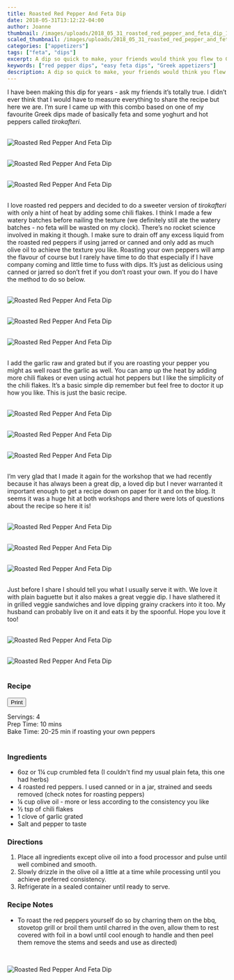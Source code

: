 ```yaml
---
title: Roasted Red Pepper And Feta Dip
date: 2018-05-31T13:12:22-04:00
author: Joanne
thumbnail: /images/uploads/2018_05_31_roasted_red_pepper_and_feta_dip_1.jpg
scaled_thumbnail: /images/uploads/2018_05_31_roasted_red_pepper_and_feta_dip_0.jpg
categories: ["appetizers"]
tags: ["feta", "dips"]
excerpt: A dip so quick to make, your friends would think you flew to Greece to get it
keywords: ["red pepper dips", "easy feta dips", "Greek appetizers"]
description: A dip so quick to make, your friends would think you flew to Greece to get it
---
```

<span class="blog-text">

I have been making this dip for years - ask my friends it’s totally true. I didn’t ever think that I would have to measure everything to share the recipe but here we are. I’m sure I came up with this combo based on one of my favourite Greek dips made of basically feta and some yoghurt and hot peppers called _tirokafteri_.
</br>
</br>

![Roasted Red Pepper And Feta Dip](/images/uploads/2018_05_31_roasted_red_pepper_and_feta_dip_2.jpg)
</br>
</br>

![Roasted Red Pepper And Feta Dip](/images/uploads/2018_05_31_roasted_red_pepper_and_feta_dip_3.jpg)
</br>
</br>

![Roasted Red Pepper And Feta Dip](/images/uploads/2018_05_31_roasted_red_pepper_and_feta_dip_4.jpg)
</br>
</br>

I love roasted red peppers and decided to do a sweeter version of _tirokafteri_ with only a hint of heat by adding some chili flakes. I think I made a few watery batches before nailing the texture (we definitely still ate the watery batches - no feta will be wasted on my clock). There’s no rocket science involved in making it though. I make sure to drain off any excess liquid from the roasted red peppers if using jarred or canned and only add as much olive oil to achieve the texture you like.  Roasting your own peppers will amp the flavour of course but I rarely have time to do that especially if I have company coming and little time to fuss with dips. It’s just as delicious using canned or jarred so don’t fret if you don’t roast your own. If you do I have the method to do so below.
</br>
</br>

![Roasted Red Pepper And Feta Dip](/images/uploads/2018_05_31_roasted_red_pepper_and_feta_dip_5.jpg)
</br>
</br>

![Roasted Red Pepper And Feta Dip](/images/uploads/2018_05_31_roasted_red_pepper_and_feta_dip_6.jpg)
</br>
</br>

![Roasted Red Pepper And Feta Dip](/images/uploads/2018_05_31_roasted_red_pepper_and_feta_dip_7.jpg)
</br>
</br>

I add the garlic raw and grated but if you are roasting your pepper you might as well roast the garlic as well. You can amp up the heat by adding more chili flakes or even using actual hot peppers but I like the simplicity of the chili flakes. It’s a basic simple dip remember but feel free to doctor it up how you like. This is just the basic recipe.
</br>
</br>

![Roasted Red Pepper And Feta Dip](/images/uploads/2018_05_31_roasted_red_pepper_and_feta_dip_8.jpg)
</br>
</br>

![Roasted Red Pepper And Feta Dip](/images/uploads/2018_05_31_roasted_red_pepper_and_feta_dip_9.jpg)
</br>
</br>

![Roasted Red Pepper And Feta Dip](/images/uploads/2018_05_31_roasted_red_pepper_and_feta_dip_10.jpg)
</br>
</br>

I’m very glad that I made it again for the workshop that we had recently because it has always been a great dip, a loved dip but I never warranted it important enough to get a recipe down on paper for it and on the blog. It seems it was a huge hit at both workshops and there were lots of questions about the recipe so here it is!
</br>
</br>

![Roasted Red Pepper And Feta Dip](/images/uploads/2018_05_31_roasted_red_pepper_and_feta_dip_11.jpg)
</br>
</br>

![Roasted Red Pepper And Feta Dip](/images/uploads/2018_05_31_roasted_red_pepper_and_feta_dip_12.jpg)
</br>
</br>

![Roasted Red Pepper And Feta Dip](/images/uploads/2018_05_31_roasted_red_pepper_and_feta_dip_13.jpg)
</br>
</br>

Just before I share I should tell you what I usually serve it with. We love it with plain baguette but it also makes a great veggie dip.  I have slathered it in grilled veggie sandwiches and love dipping grainy crackers into it too. My husband can probably live on it and eats it by the spoonful. Hope you love it too!
</br>
</br>

![Roasted Red Pepper And Feta Dip](/images/uploads/2018_05_31_roasted_red_pepper_and_feta_dip_14.jpg)
</br>
</br>

![Roasted Red Pepper And Feta Dip](/images/uploads/2018_05_31_roasted_red_pepper_and_feta_dip_15.jpg)
</br>
</br>
</span>

### Recipe
<div print_button><form>
<input type="button" value="Print" class="btn__print" onClick="window.print()">
</form></div>

<div>Servings: <span itemprop="recipeYield">4</div>
<div>Prep Time: <meta itemprop="prepTime" content="PT10M">10 mins</div>
<div>Bake Time: <meta itemprop="cookTime" content="PT80M">20-25 min if roasting your own peppers </div>
</br>

### Ingredients

* <span itemprop="ingredients">6oz or 1&frac14; cup crumbled feta (I couldn't find my usual plain feta, this one had herbs)</span>
* <span itemprop="ingredients">4 roasted red peppers. I used canned or in a jar, strained and seeds removed (check notes for roasting peppers)</span>
* <span itemprop="ingredients">&frac14; cup olive oil - more or less according to the consistency you like </span>
* <span itemprop="ingredients">&frac12; tsp of chili flakes </span>
* <span itemprop="ingredients">1 clove of garlic grated </span>
* <span itemprop="ingredients">Salt and pepper to taste </span>

### Directions 

1. Place all ingredients except olive oil into a food processor and pulse until well combined and smooth. 
1. Slowly drizzle in the olive oil a little at a time while processing until you achieve preferred consistency. 
1. Refrigerate in a sealed container until ready to serve. 

### Recipe Notes
* To roast the red peppers yourself do so by charring them on the bbq, stovetop grill or broil them until charred in the oven, allow them to rest covered with foil in a bowl until cool enough to handle and then peel them remove the stems and seeds and use as directed)

</br>

![Roasted Red Pepper And Feta Dip](/images/uploads/2018_05_31_roasted_red_pepper_and_feta_dip_16.jpg)
